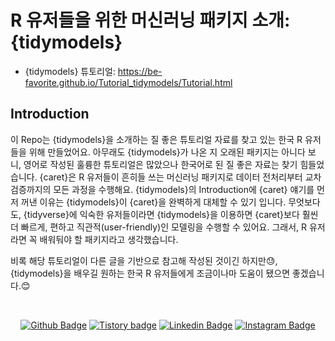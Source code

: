 # R 유저들을 위한 머신러닝 패키지 소개: {tidymodels}

* {tidymodels} 튜토리얼: https://be-favorite.github.io/Tutorial_tidymodels/Tutorial.html

## Introduction
이 Repo는 {tidymodels}을 소개하는 질 좋은 튜토리얼 자료를 찾고 있는 한국 R 유저들을 위해 만들었어요. 아무래도 {tidymodels}가 나온 지 오래된 패키지는 아니다 보니, 영어로 작성된 훌륭한 튜토리얼은 많았으나 한국어로 된 질 좋은 자료는 찾기 힘들었습니다. {caret}은 R 유저들이 흔히들 쓰는 머신러닝 패키지로 데이터 전처리부터 교차검증까지의 모든 과정을 수행해요. {tidymodels}의 Introduction에 {caret} 얘기를 먼저 꺼낸 이유는 {tidymodels}이 {caret}을 완벽하게 대체할 수 있기 입니다. 무엇보다도, {tidyverse}에 익숙한 유저들이라면 {tidymodels}을 이용하면 {caret}보다 훨씬 더 빠르게, 편하고 직관적(user-friendly)인 모델링을 수행할 수 있어요. 그래서, R 유저라면 꼭 배워둬야 할 패키지라고 생각했습니다.

비록 해당 튜토리얼이 다른 글을 기반으로 참고해 작성된 것이긴 하지만:sweat:, {tidymodels}을 배우길 원하는 한국 R 유저들에게 조금이나마 도움이 됐으면 좋겠습니다.:blush: 

<br>

<div align=center>
 
[![Github Badge](http://img.shields.io/badge/-Github%20profile-black?style=flat-square&logo=github&link=https://github.com/be-favorite)](https://github.com/be-favorite) 
[![Tistory badge](https://img.shields.io/badge/-Tistory%20blog-yellow?style=flat-square&logo=Blogger&link=https://be-favorite.tistory.com/)](https://be-favorite.tistory.com/) 
[![Linkedin Badge](https://img.shields.io/badge/-LinkedIn-blue?style=flat-square&logo=Linkedin&logoColor=white&link=https://www.linkedin.com/in/taemo-bang-8b9999184/)](https://www.linkedin.com/in/taemo-bang-8b9999184/) 
[![Instagram Badge](https://img.shields.io/badge/-Instagram-dd2a7b?style=flat-square&logo=instagram&logoColor=white&link=https://www.instagram.com/qkdxoah/)](https://www.instagram.com/qkdxoah/) 

</div>
